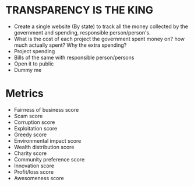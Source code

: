 #                                  TRANSPARENCY IS THE KING

- Create a single website (By state) to track all the money collected by the government and spending, responsible person/person's.
- What is the cost of each project the government spent money on? how much actually spent? Why the extra spending?
- Project spending
- Bills of the same with responsible person/persons
- Open it to public
- Dummy me

# Metrics

- Fairness of business score
- Scam score
- Corruption score
- Exploitation score
- Greedy score
- Environmental impact score
- Wealth distribution score
- Charity score
- Community preference score
- Innovation score
- Profit/loss score
- Awesomeness score
